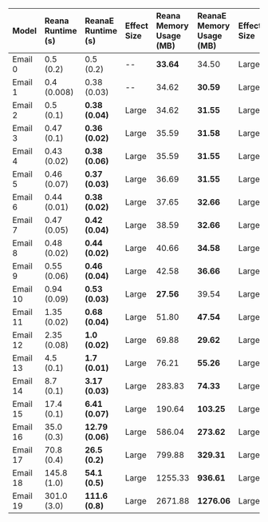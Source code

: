 | Model    | Reana Runtime (s)   | ReanaE Runtime (s)   | Effect Size   | Reana Memory Usage (MB)   | ReanaE Memory Usage (MB)   | Effect Size   |
|:---------|:--------------------|:---------------------|:--------------|:--------------------------|:---------------------------|:--------------|
| Email 0  | 0.5 (0.2)           | 0.5 (0.2)            | --            | **33.64**                 | 34.50                      | Large         |
| Email 1  | 0.4 (0.008)         | 0.38 (0.03)          | --            | 34.62                     | **30.59**                  | Large         |
| Email 2  | 0.5 (0.1)           | **0.38 (0.04)**      | Large         | 34.62                     | **31.55**                  | Large         |
| Email 3  | 0.47 (0.1)          | **0.36 (0.02)**      | Large         | 35.59                     | **31.58**                  | Large         |
| Email 4  | 0.43 (0.02)         | **0.38 (0.06)**      | Large         | 35.59                     | **31.55**                  | Large         |
| Email 5  | 0.46 (0.07)         | **0.37 (0.03)**      | Large         | 36.69                     | **31.55**                  | Large         |
| Email 6  | 0.44 (0.01)         | **0.38 (0.02)**      | Large         | 37.65                     | **32.66**                  | Large         |
| Email 7  | 0.47 (0.05)         | **0.42 (0.04)**      | Large         | 38.59                     | **32.66**                  | Large         |
| Email 8  | 0.48 (0.02)         | **0.44 (0.02)**      | Large         | 40.66                     | **34.58**                  | Large         |
| Email 9  | 0.55 (0.06)         | **0.46 (0.04)**      | Large         | 42.58                     | **36.66**                  | Large         |
| Email 10 | 0.94 (0.09)         | **0.53 (0.03)**      | Large         | **27.56**                 | 39.54                      | Large         |
| Email 11 | 1.35 (0.02)         | **0.68 (0.04)**      | Large         | 51.80                     | **47.54**                  | Large         |
| Email 12 | 2.35 (0.08)         | **1.0 (0.02)**       | Large         | 69.88                     | **29.62**                  | Large         |
| Email 13 | 4.5 (0.1)           | **1.7 (0.01)**       | Large         | 76.21                     | **55.26**                  | Large         |
| Email 14 | 8.7 (0.1)           | **3.17 (0.03)**      | Large         | 283.83                    | **74.33**                  | Large         |
| Email 15 | 17.4 (0.1)          | **6.41 (0.07)**      | Large         | 190.64                    | **103.25**                 | Large         |
| Email 16 | 35.0 (0.3)          | **12.79 (0.06)**     | Large         | 586.04                    | **273.62**                 | Large         |
| Email 17 | 70.8 (0.4)          | **26.5 (0.2)**       | Large         | 799.88                    | **329.31**                 | Large         |
| Email 18 | 145.8 (1.0)         | **54.1 (0.5)**       | Large         | 1255.33                   | **936.61**                 | Large         |
| Email 19 | 301.0 (3.0)         | **111.6 (0.8)**      | Large         | 2671.88                   | **1276.06**                | Large         |